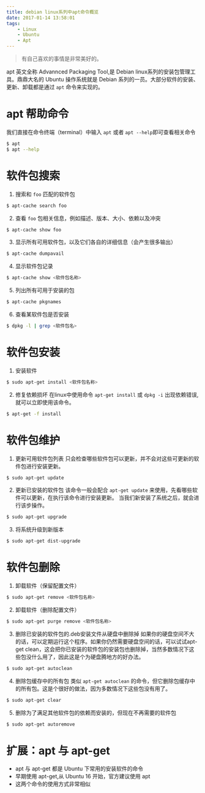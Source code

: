 ```yaml
---
title: debian linux系列中apt命令概览
date: 2017-01-14 13:58:01
tags:
    - Linux
    - Ubuntu
    - Apt
---
```


> 有自己喜欢的事情是非常美好的。

apt 英文全称 Advannced Packaging Tool,是 Debian linux系列的安装包管理工具。鼎鼎大名的 Ubuntu 操作系统就是 Debian 系列的一员。大部分软件的安装、更新、卸载都是通过 `apt` 命令来实现的。

<!-- more -->

# apt 帮助命令

我们直接在命令终端（terminal）中输入 `apt` 或者 `apt --help`即可查看相关命令

``` bash
$ apt
$ apt --help
```

# 软件包搜索

1. 搜索和 `foo` 匹配的软件包
``` bash
$ apt-cache search foo
```

2. 查看 `foo` 包相关信息，例如描述、版本、大小、依赖以及冲突
``` bash
$ apt-cache show foo
```

3. 显示所有可用软件包，以及它们各自的详细信息（会产生很多输出）
``` bash
$ apt-cache dumpavail
```

4. 显示软件包记录
``` bash
$ apt-cache show <软件包名称>
```

5. 列出所有可用于安装的包
``` bash
$ apt-cache pkgnames
```

6. 查看某软件包是否安装
``` bash
$ dpkg -l | grep <软件包名>
```


# 软件包安装

1. 安装软件
``` bash
$ sudo apt-get install <软件包名称>
```

2. 修复依赖损坏
在linux中使用命令 `apt-get install` 或 `dpkg -i` 出现依赖错误,就可以立即使用该命令。
``` bash
$ apt-get -f install
```

# 软件包维护

1. 更新可用软件包列表
只会检查哪些软件包可以更新，并不会对这些可更新的软件包进行安装更新。
``` bash
$ sudo apt-get update
```

2. 更新已安装的软件包
该命令一般会配合 `apt-get update` 来使用，先看哪些软件可以更新，在执行该命令进行安装更新。
当我们新安装了系统之后，就会进行该步操作。
``` bash
$ sudo apt-get upgrade
```

3. 将系统升级到新版本
``` bash
$ sudo apt-get dist-upgrade
```


# 软件包删除

1. 卸载软件（保留配置文件）
``` bash
$ sudo apt-get remove <软件包名称> 
```

2. 卸载软件（删除配置文件）
``` bash
$ sudo apt-get purge remove <软件包名称> 
```

3. 删除已安装的软件包的.deb安装文件从硬盘中删除掉
如果你的硬盘空间不大的话，可以定期运行这个程序。如果你仍然需要硬盘空间的话，可以试试apt-get clean，这会把你已安装的软件包的安装包也删除掉，当然多数情况下这些包没什么用了，因此这是个为硬盘腾地方的好办法。
``` bash
$ sudo apt-get autoclean
```

4. 删除包缓存中的所有包
类似 `apt-get autoclean` 的命令，但它删除包缓存中的所有包。这是个很好的做法，因为多数情况下这些包没有用了。
``` bash
$ sudo apt-get clear
```

5. 删除为了满足其他软件包的依赖而安装的，但现在不再需要的软件包
``` bash
$ sudo apt-get autoremove
```

# 扩展：apt 与 apt-get
* apt 与 apt-get 都是 Ubuntu 下常用的安装软件的命令
* 早期使用 apt-get,从 Ubuntu 16 开始，官方建议使用 apt
* 这两个命令的使用方式非常相似